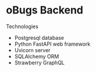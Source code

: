 # oBugs Backend

Technologies
* Postgresql database
* Python FastAPI web framework
* Uvicorn server
* SQLAlchemy ORM
* Strawberry GraphQL

